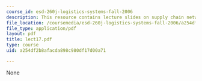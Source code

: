 ```yaml
---
course_id: esd-260j-logistics-systems-fall-2006
description: This resource contains lecture slides on supply chain network design.
file_location: /coursemedia/esd-260j-logistics-systems-fall-2006/a254df2b8afacda898c980df17d00a71_lect17.pdf
file_type: application/pdf
layout: pdf
title: lect17.pdf
type: course
uid: a254df2b8afacda898c980df17d00a71

---
```

None